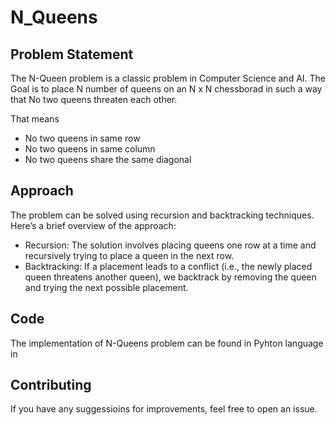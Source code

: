 # N_Queens

## Problem Statement
The N-Queen problem is a classic problem in Computer Science and AI.
The Goal is to place N number of queens on an N x N chessborad in such a way that No two queens threaten each other.

That means
* No two queens in same row
* No two queens in same column
* No two queens share the same diagonal

## Approach

The problem can be solved using recursion and backtracking techniques. Here’s a brief overview of the approach:

* Recursion: The solution involves placing queens one row at a time and recursively trying to place a queen in the next row.
* Backtracking: If a placement leads to a conflict (i.e., the newly placed queen threatens another queen), we backtrack by removing the queen and trying the next possible placement.

## Code

The implementation of N-Queens problem can be found in Pyhton language in 

## Contributing

If you have any suggessioins for improvements, feel free to open an issue.
